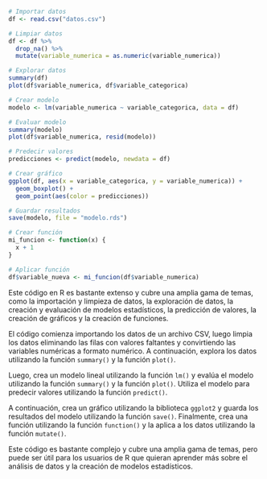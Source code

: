 ```R
# Importar datos
df <- read.csv("datos.csv")

# Limpiar datos
df <- df %>%
  drop_na() %>%
  mutate(variable_numerica = as.numeric(variable_numerica))

# Explorar datos
summary(df)
plot(df$variable_numerica, df$variable_categorica)

# Crear modelo
modelo <- lm(variable_numerica ~ variable_categorica, data = df)

# Evaluar modelo
summary(modelo)
plot(df$variable_numerica, resid(modelo))

# Predecir valores
predicciones <- predict(modelo, newdata = df)

# Crear gráfico
ggplot(df, aes(x = variable_categorica, y = variable_numerica)) +
  geom_boxplot() +
  geom_point(aes(color = predicciones))

# Guardar resultados
save(modelo, file = "modelo.rds")

# Crear función
mi_funcion <- function(x) {
  x + 1
}

# Aplicar función
df$variable_nueva <- mi_funcion(df$variable_numerica)
```

Este código en R es bastante extenso y cubre una amplia gama de temas, como la importación y limpieza de datos, la exploración de datos, la creación y evaluación de modelos estadísticos, la predicción de valores, la creación de gráficos y la creación de funciones.

El código comienza importando los datos de un archivo CSV, luego limpia los datos eliminando las filas con valores faltantes y convirtiendo las variables numéricas a formato numérico. A continuación, explora los datos utilizando la función `summary()` y la función `plot()`.

Luego, crea un modelo lineal utilizando la función `lm()` y evalúa el modelo utilizando la función `summary()` y la función `plot()`. Utiliza el modelo para predecir valores utilizando la función `predict()`.

A continuación, crea un gráfico utilizando la biblioteca `ggplot2` y guarda los resultados del modelo utilizando la función `save()`. Finalmente, crea una función utilizando la función `function()` y la aplica a los datos utilizando la función `mutate()`.

Este código es bastante complejo y cubre una amplia gama de temas, pero puede ser útil para los usuarios de R que quieran aprender más sobre el análisis de datos y la creación de modelos estadísticos.